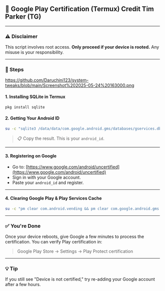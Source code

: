 ## 📱 Google Play Certification (Termux) Credit Tim Parker (TG)

---

### ⚠️ Disclaimer

This script involves root access. **Only proceed if your device is rooted.** Any misuse is your responsibility.

---

### 🚀 Steps
https://github.com/Daruchini123/system-tweaks/blob/main/Screenshot%202025-05-24%20163000.png

#### 1. Installing SQLite in Termux

```bash
pkg install sqlite
```

#### 2. Getting Your Android ID

```bash
su -c "sqlite3 /data/data/com.google.android.gms/databases/gservices.db \"SELECT value FROM main WHERE name = 'android_id';\""
```

> 📋 Copy the result. This is your `android_id`.

---

#### 3. Registering on Google

* Go to: [https://www.google.com/android/uncertified](https://www.google.com/android/uncertified)
* Sign in with your Google account.
* Paste your `android_id` and register.

---

#### 4. Clearing Google Play & Play Services Cache

```bash
su -c "pm clear com.android.vending && pm clear com.google.android.gms && reboot"
```

---

### ✅ You're Done

Once your device reboots, give Google a few minutes to process the certification. You can verify Play certification in:

> Google Play Store → Settings → Play Protect certification

---

### 💡 Tip

If you still see "Device is not certified," try re-adding your Google account after a few hours.
